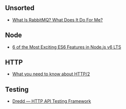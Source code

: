 ## Unsorted
- [What Is RabbitMQ? What Does It Do For Me?](https://derickbailey.com/2016/10/12/what-is-rabbitmq-what-does-it-do-for-me/)


## Node
- [6 of the Most Exciting ES6 Features in Node.js v6 LTS](https://nodesource.com/blog/six-of-the-most-exciting-es6-features-in-node-js-v6-lts)


## HTTP
- [What you need to know about HTTP/2](https://web-crunch.com/what-you-need-to-know-about-http2/)


## Testing
- [Dredd — HTTP API Testing Framework](http://dredd.readthedocs.io/en/latest/)
